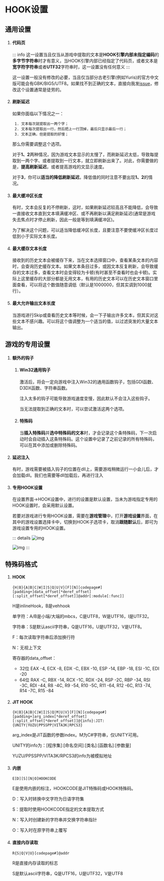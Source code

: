 # HOOK设置

## 通用设置

1. #### 代码页

    ::: info
    这一设置当且仅当从游戏中提取的文本是**HOOK引擎内部未指定编码**的**多字节字符串**时才有意义，当HOOK引擎内部已经指定了代码页，或者文本是**宽字符字符串**或者**UTF32**字符串时，这一设置没有任何意义
    :::

    这一设置一般没有修改的必要，当且仅当部分古老引擎(例如Yuris)的官方中文版可能会有GBK/BIG5/UTF8。如果找不到正确的文本，直接向我发[issue](https://lunatranslator.org/Resource/game_support)，修改这个设置通常是徒劳的。

1. #### 刷新延迟

    如果你面临以下情况之一：

        1. 文本每次就提取出一两个字；
        2. 文本每次提取出一行，然后把上一行顶掉，最后只显示最后一行；
        3. 文本正确，但是提取的好慢；

    那么你需要调整这个选项。

    对于**1、2**两种情况，因为游戏文本显示的太慢了，而刷新延迟太低，导致每提取到一两个字、或者提取到一行文本，就立即刷新出来了。对此，你需要做的是，**提高刷新延迟**，或者提高游戏的文显示速度。

    对于**3**，你可以**适当的降低刷新延迟**，降低值的同时注意不要出现**1、2**的情况。

1. #### 最大缓冲区长度

    有时，文本会反复的不停刷新，这时，如果刷新延迟较高且不能降低，会导致一直接收文本直到文本填满缓冲区、或不再刷新以满足刷新延迟(通常是游戏失去焦点时才停止刷新，因此一般是等到填满缓冲区)。

    为了解决这个问题，可以适当降低缓冲区长度，且要注意不要使缓冲区长度过低到小于实际文本长度。

1. #### 最大缓存文本长度

    接收到的历史文本会被缓存下来，当在文本选择窗口中，查看某条文本的内容时，会查询历史缓存文本。如果文本条目过多，或因文本反复刷新，会导致缓存的文本过多，查看文本时会变得较为卡顿(有时甚至不查看时也会卡顿)。实际上这里缓存的大部分都是无用文本，有用的历史文本可以在历史文本窗口里面查看，可以将这个数值随意调低（默认是1000000，但其实调到1000就行）。

1. #### 最大允许输出文本长度

    当游戏进行Skip或查看历史文本等时候，会一下子输出许多文本，但其实对这些文本不感兴趣。可以将这个值调整为一个适当的值，以过滤突发的大量文本输出。

## 游戏的专用设置

1. #### 额外的钩子
    1. #### Win32通用钩子
        激活后，将会一定向游戏中注入Win32的通用函数钩子，包括GDI函数、D3DX函数、字符串函数。

        注入太多的钩子可能导致游戏速度变慢，因此默认不会注入这些钩子。

        当无法提取到正确的文本时，可以尝试激活这两个选项。
    1. #### 特殊码
        当**插入特殊码**并**选中特殊码的文本**时，才会记录这个条特殊码，下一次启动时会自动插入这条特殊码。这个设置中记录了之前记录的所有特殊码，可以在其中添加或删除特殊码。

1. #### 延迟注入
    有时，游戏需要被插入钩子的位置在dll上，需要游戏稍微运行一小会儿后，才会加载dll。我们也需要等dll加载后，再进行注入

1. #### 专用HOOK设置
    在设置界面->HOOK设置中，进行的设置是默认设置，当未为游戏指定专用的HOOK设置时，会采用默认设置。

    若要对游戏进行专用HOOK设置，需要在**游戏管理**中，打开**游戏设置**界面，在其中的游戏设置选择卡中，切换到HOOK子选项卡，取消**跟随默认**后，即可为游戏设置专用的HOOK设置。

    ::: details
    ![img](https://image.lunatranslator.org/zh/gamesettings/1.jpg)

    ![img](https://image.lunatranslator.org/zh/gamesettings/2.png)
    :::

## 特殊码格式

1. #### HOOK

    `{H|B}{A|B|C|W|I|S|Q|U|V}[F][N][codepage#][padding+]data_offset[*deref_offset][:split_offset[*deref_offset]]@addr[:module[:func]]`

    H是inlineHook，B是vehhook

    单字符：A/B是小端/大端的mbcs，C是UTF8，W是UTF16，I是UTF32。

    字符串：S是默认ascii字符串，Q是UTF16，U是UTF32，V是UTF8。

    F：每次读取字符串后添加换行符

    N：无视上下文

    寄存器的data_offset：
      * 32位 EAX -4, ECX -8, EDX -C, EBX -10, ESP -14, EBP -18, ESI -1C, EDI -20
      * 64位 RAX -C, RBX -14, RCX -1C, RDX -24, RSP -2C, RBP -34, RSI -3C, RDI -44, R8 -4C, R9 -54, R10 -5C, R11 -64, R12 -6C, R13 -74, R14 -7C, R15 -84

1. #### JIT HOOK

    `{H|B}{A|B|C|W|I|S|Q|M|U|V}[F][N][codepage#][padding+]arg_index[*deref_offset][:split_offset[*deref_offset]]@{info}:JIT:{UNITY|YUZU|PPSSPP|VITA3K|RPCS3}`

    arg_index是JIT函数的参数index。M为C#字符串，仅UNITY可用。

    UNITY的info为：[程序集]:[命名空间]:[类名]:[函数名]:[参数量]

    YUZU/PPSSPP/VITA3K/RPCS3的info为被模拟地址

1. #### 内嵌

    `E[D][S][N|O]HOOKCODE`

    E是使用内嵌的标注，HOOKCODE是JIT特殊码或HOOK特殊码。

    D：写入时转换中文字符为日语字符集

    S：提取时使用HOOKCODE指定的文本提取方式

    N：写入时创建新的字符串并交换字符串指针

    O：写入时在原字符串上覆写

1. #### 直接内存读取

    `R{S|Q|V|U}[codepage#]@addr`

    R是直接内存读取的标志

    S是默认ascii字符串，Q是UTF16，U是UTF32，V是UTF8